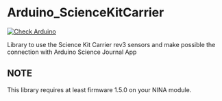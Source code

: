 Arduino_ScienceKitCarrier
=========================
[![Check Arduino](https://github.com/arduino-libraries/Arduino_ScienceKitCarrier/actions/workflows/check-arduino.yml/badge.svg)](https://github.com/arduino-libraries/Arduino_ScienceKitCarrier/actions/workflows/check-arduino.yml)

Library to use the Science Kit Carrier rev3 sensors and make possible the connection with Arduino Science Journal App

## NOTE
This library requires at least firmware 1.5.0 on your NINA module.
